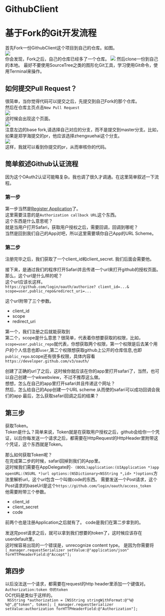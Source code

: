 # GithubClient
# 基于Fork的Git开发流程  
首先Fork一份GithubClient这个项目到自己的仓库。如图。  
![]( http://ooo.0o0.ooo/2016/05/02/57280a18607f9.png)  
你会发现，Fork之后，自己的仓库已经多了一个仓库。 
![](http://ooo.0o0.ooo/2016/05/02/57280a3e23e7a.png) 
然后clone一份到自己的本地。
最好不要使用SourceTree之类的图形化Git工具，学习使用Git命令，使用Terminal来操作。  

## 如何提交Pull Request？  
很简单，当你觉得代码可以提交之后，先提交到自己Fork的那个仓库。  
然后在仓库主页点击`New Pull Request`  
![](http://ooo.0o0.ooo/2016/05/02/57280a5e43805.png)  
这时候会出现这个页面。  
![](http://ooo.0o0.ooo/2016/05/02/57280a6b8a653.png)  
注意左边的base fork,请选择自己对应的分支，而不是提交到master分支。比如，如果是郑学海提交的pr，他应该选择zhengxuehai这个分支。  
![](http://ooo.0o0.ooo/2016/05/02/57280a7d37cc7.png)  
这样，我就可以看到你提交的pr，从而审核你的代码。  



## 简单叙述Github认证流程  
因为这个OAuth2认证可能略复杂。我也调了很久才调通。在这里简单叙述一下流程。  

### 第一步 
第一步当然是[Register Application](https://github.com/settings/applications/new)了。   
这里需要注意的是`Authorization callback URL`这个东西。  
这个东西是什么意思呢？  
就是当用户打开Safari，获取用户授权之后，需要回调，回调到哪呢？  
当然是回到我们自己的App对吧，所以这里需要填你自己App的URL Scheme。  

### 第二步  
注册完毕之后，我们获取了一个client_id和client_secret.
我们后面会需要他。  

接下来，是通过我们的程序打开Safari并且传递一个url来打开github的授权页面。  
那么，这个url是什么样的呢？  
这个url应该长这样。  
`https://github.com/login/oauth/authorize?
  client_id=...&
  scope=user,public_repo&redirect_uri=...`  
 
这个url附带了三个参数。  

* client_id  
* scope  
* redirect_uri  

第一个，我们注册之后就能获取到  
第二个，scope是什么意思？很简单，代表着你想要获取的权限，比如，`scope=user,public_repo`就代表，你想获取两个权限，第一个权限是后去某个用户的个人信息也即`user`,第二个权限想获取github上公开的仓库信息,也即`public_repo`.scope还有很多权限，具体内容看`https://developer.github.com/v3/oauth/`  

创建了正确的url了之后，这时候你就应该在你的app里打开safari了，当然，也可以自己创建一个wkwebview，不过不推荐这么做。  
想想，怎么在自己的app里打开safari并且传递这个网址？  
然后，怎么给自己的App创建一个URL scheme 从而使的safari可以成功回调会我们的app
最后，怎么获取safari回调之后的结果？
## 第三步  
获取Token。  
Token是什么？简单来说，Token就是在获取用户授权之后，github会给你一个凭证，以后你每发送一个请求之后，都需要在HttpRequest的HttpHeader里附带这个凭证，这个东西就是Token。  

那么如何获取Token呢？  
在完成第二步的时候，safari回掉到我们的App里。  
这时候我们需要在AppDelegate的`- (BOOL)application:(UIApplication *)app openURL:(NSURL *)url options:(NSDictionary<NSString *,id> *)options`方法里解析url，这个url包含一个叫做code的东西。
需要发送一个Post请求，这个Post请求的baseUrl是这个`https://github.com/login/oauth/access_token`  
他需要附带三个参数。  
  
  * client_id
  * client_secret
  * code  
 
 前两个也是注册Application之后就有了。
 code是我们在第二步拿到的。  
 
 发送完post请求之后，就可以拿到我们想要的token了，这时候应该存在userdefault里。  
 这时候容易出现的一个错误是，unrecognize content type。 
 是因为你需要将`[_manager.requestSerializer setValue:@"application/json" forHTTPHeaderField:@"Accept"];`
 ## 第四步  
 以后没法送一个请求，都需要在request的http header里添加一个键值对。  
 `Authorization:token 你的token`   
 OC代码是类似于这样的。  
 ` NSString *authorization = [NSString stringWithFormat:@"%@ %@",@"token", token];
        [_manager.requestSerializer setValue:authorization forHTTPHeaderField:@"Authorization"];`


  



